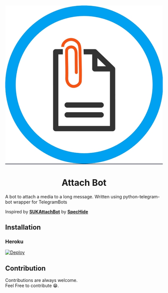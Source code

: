 <p align="center">
  <img src="assets/attach.jpg">
  <h1 align="center">Attach Bot</h1>
</p>

A bot to attach a media to a long message. Written using python-telegram-bot wrapper for TelegramBots

Inspired by <b>[SUKAttachBot](https://t.me/SUKAttachBot)</b> by <b>[SpecHide](https://t.me/SpecHide)</b>

## Installation

 ### Heroku

[![Deploy](https://www.herokucdn.com/deploy/button.svg)](https://heroku.com/deploy?)


## Contribution

Contributions are always welcome.<br>
Feel Free to contribute 😁.


